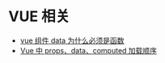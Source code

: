 # VUE 相关

- [vue 组件 data 为什么必须是函数](../vue/Vue组件data为什么必须是函数？.md)
- [Vue 中 props、data、computed 加载顺序](../vue/Vue中props、data、computed加载顺序.md)
